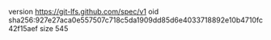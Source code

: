 version https://git-lfs.github.com/spec/v1
oid sha256:927e27aca0e557507c718c5da1909dd85d6e4033718892e10b4710fc42f15aef
size 545
